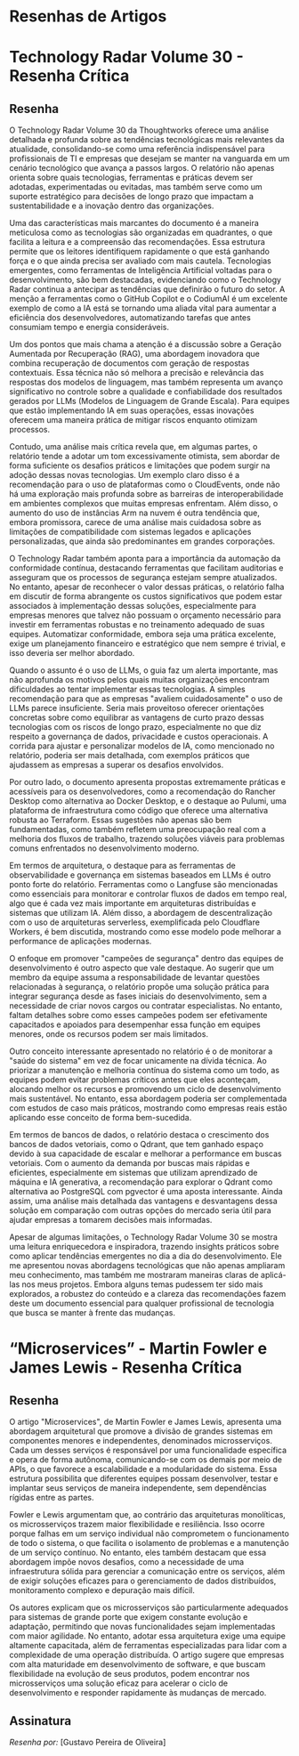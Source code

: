 # Resenhas de Artigos

# Technology Radar Volume 30 - Resenha Crítica

## Resenha

O Technology Radar Volume 30 da Thoughtworks oferece uma análise detalhada e profunda sobre as tendências tecnológicas mais relevantes da atualidade, consolidando-se como uma referência indispensável para profissionais de TI e empresas que desejam se manter na vanguarda em um cenário tecnológico que avança a passos largos. O relatório não apenas orienta sobre quais tecnologias, ferramentas e práticas devem ser adotadas, experimentadas ou evitadas, mas também serve como um suporte estratégico para decisões de longo prazo que impactam a sustentabilidade e a inovação dentro das organizações.

Uma das características mais marcantes do documento é a maneira meticulosa como as tecnologias são organizadas em quadrantes, o que facilita a leitura e a compreensão das recomendações. Essa estrutura permite que os leitores identifiquem rapidamente o que está ganhando força e o que ainda precisa ser avaliado com mais cautela. Tecnologias emergentes, como ferramentas de Inteligência Artificial voltadas para o desenvolvimento, são bem destacadas, evidenciando como o Technology Radar continua a antecipar as tendências que definirão o futuro do setor. A menção a ferramentas como o GitHub Copilot e o CodiumAI é um excelente exemplo de como a IA está se tornando uma aliada vital para aumentar a eficiência dos desenvolvedores, automatizando tarefas que antes consumiam tempo e energia consideráveis.

Um dos pontos que mais chama a atenção é a discussão sobre a Geração Aumentada por Recuperação (RAG), uma abordagem inovadora que combina recuperação de documentos com geração de respostas contextuais. Essa técnica não só melhora a precisão e relevância das respostas dos modelos de linguagem, mas também representa um avanço significativo no controle sobre a qualidade e confiabilidade dos resultados gerados por LLMs (Modelos de Linguagem de Grande Escala). Para equipes que estão implementando IA em suas operações, essas inovações oferecem uma maneira prática de mitigar riscos enquanto otimizam processos.

Contudo, uma análise mais crítica revela que, em algumas partes, o relatório tende a adotar um tom excessivamente otimista, sem abordar de forma suficiente os desafios práticos e limitações que podem surgir na adoção dessas novas tecnologias. Um exemplo claro disso é a recomendação para o uso de plataformas como o CloudEvents, onde não há uma exploração mais profunda sobre as barreiras de interoperabilidade em ambientes complexos que muitas empresas enfrentam. Além disso, o aumento do uso de instâncias Arm na nuvem é outra tendência que, embora promissora, carece de uma análise mais cuidadosa sobre as limitações de compatibilidade com sistemas legados e aplicações personalizadas, que ainda são predominantes em grandes corporações.

O Technology Radar também aponta para a importância da automação da conformidade contínua, destacando ferramentas que facilitam auditorias e asseguram que os processos de segurança estejam sempre atualizados. No entanto, apesar de reconhecer o valor dessas práticas, o relatório falha em discutir de forma abrangente os custos significativos que podem estar associados à implementação dessas soluções, especialmente para empresas menores que talvez não possuam o orçamento necessário para investir em ferramentas robustas e no treinamento adequado de suas equipes. Automatizar conformidade, embora seja uma prática excelente, exige um planejamento financeiro e estratégico que nem sempre é trivial, e isso deveria ser melhor abordado.

Quando o assunto é o uso de LLMs, o guia faz um alerta importante, mas não aprofunda os motivos pelos quais muitas organizações encontram dificuldades ao tentar implementar essas tecnologias. A simples recomendação para que as empresas "avaliem cuidadosamente" o uso de LLMs parece insuficiente. Seria mais proveitoso oferecer orientações concretas sobre como equilibrar as vantagens de curto prazo dessas tecnologias com os riscos de longo prazo, especialmente no que diz respeito a governança de dados, privacidade e custos operacionais. A corrida para ajustar e personalizar modelos de IA, como mencionado no relatório, poderia ser mais detalhada, com exemplos práticos que ajudassem as empresas a superar os desafios envolvidos.

Por outro lado, o documento apresenta propostas extremamente práticas e acessíveis para os desenvolvedores, como a recomendação do Rancher Desktop como alternativa ao Docker Desktop, e o destaque ao Pulumi, uma plataforma de infraestrutura como código que oferece uma alternativa robusta ao Terraform. Essas sugestões não apenas são bem fundamentadas, como também refletem uma preocupação real com a melhoria dos fluxos de trabalho, trazendo soluções viáveis para problemas comuns enfrentados no desenvolvimento moderno.

Em termos de arquitetura, o destaque para as ferramentas de observabilidade e governança em sistemas baseados em LLMs é outro ponto forte do relatório. Ferramentas como o Langfuse são mencionadas como essenciais para monitorar e controlar fluxos de dados em tempo real, algo que é cada vez mais importante em arquiteturas distribuídas e sistemas que utilizam IA. Além disso, a abordagem de descentralização com o uso de arquiteturas serverless, exemplificada pelo Cloudflare Workers, é bem discutida, mostrando como esse modelo pode melhorar a performance de aplicações modernas.

O enfoque em promover "campeões de segurança" dentro das equipes de desenvolvimento é outro aspecto que vale destaque. Ao sugerir que um membro da equipe assuma a responsabilidade de levantar questões relacionadas à segurança, o relatório propõe uma solução prática para integrar segurança desde as fases iniciais do desenvolvimento, sem a necessidade de criar novos cargos ou contratar especialistas. No entanto, faltam detalhes sobre como esses campeões podem ser efetivamente capacitados e apoiados para desempenhar essa função em equipes menores, onde os recursos podem ser mais limitados.

Outro conceito interessante apresentado no relatório é o de monitorar a "saúde do sistema" em vez de focar unicamente na dívida técnica. Ao priorizar a manutenção e melhoria contínua do sistema como um todo, as equipes podem evitar problemas críticos antes que eles aconteçam, alocando melhor os recursos e promovendo um ciclo de desenvolvimento mais sustentável. No entanto, essa abordagem poderia ser complementada com estudos de caso mais práticos, mostrando como empresas reais estão aplicando esse conceito de forma bem-sucedida.

Em termos de bancos de dados, o relatório destaca o crescimento dos bancos de dados vetoriais, como o Qdrant, que tem ganhado espaço devido à sua capacidade de escalar e melhorar a performance em buscas vetoriais. Com o aumento da demanda por buscas mais rápidas e eficientes, especialmente em sistemas que utilizam aprendizado de máquina e IA generativa, a recomendação para explorar o Qdrant como alternativa ao PostgreSQL com pgvector é uma aposta interessante. Ainda assim, uma análise mais detalhada das vantagens e desvantagens dessa solução em comparação com outras opções do mercado seria útil para ajudar empresas a tomarem decisões mais informadas.

Apesar de algumas limitações, o Technology Radar Volume 30 se mostra uma leitura enriquecedora e inspiradora, trazendo insights práticos sobre como aplicar tendências emergentes no dia a dia do desenvolvimento. Ele me apresentou novas abordagens tecnológicas que não apenas ampliaram meu conhecimento, mas também me mostraram maneiras claras de aplicá-las nos meus projetos. Embora alguns temas pudessem ter sido mais explorados, a robustez do conteúdo e a clareza das recomendações fazem deste um documento essencial para qualquer profissional de tecnologia que busca se manter à frente das mudanças.

# “Microservices” - Martin Fowler e James Lewis - Resenha Crítica

## Resenha

O artigo "Microservices", de Martin Fowler e James Lewis, apresenta uma abordagem arquitetural que promove a divisão de grandes sistemas em componentes menores e independentes, denominados microsserviços. Cada um desses serviços é responsável por uma funcionalidade específica e opera de forma autônoma, comunicando-se com os demais por meio de APIs, o que favorece a escalabilidade e a modularidade do sistema. Essa estrutura possibilita que diferentes equipes possam desenvolver, testar e implantar seus serviços de maneira independente, sem dependências rígidas entre as partes.

Fowler e Lewis argumentam que, ao contrário das arquiteturas monolíticas, os microsserviços trazem maior flexibilidade e resiliência. Isso ocorre porque falhas em um serviço individual não comprometem o funcionamento de todo o sistema, o que facilita o isolamento de problemas e a manutenção de um serviço contínuo. No entanto, eles também destacam que essa abordagem impõe novos desafios, como a necessidade de uma infraestrutura sólida para gerenciar a comunicação entre os serviços, além de exigir soluções eficazes para o gerenciamento de dados distribuídos, monitoramento complexo e depuração mais difícil.

Os autores explicam que os microsserviços são particularmente adequados para sistemas de grande porte que exigem constante evolução e adaptação, permitindo que novas funcionalidades sejam implementadas com maior agilidade. No entanto, adotar essa arquitetura exige uma equipe altamente capacitada, além de ferramentas especializadas para lidar com a complexidade de uma operação distribuída. O artigo sugere que empresas com alta maturidade em desenvolvimento de software, e que buscam flexibilidade na evolução de seus produtos, podem encontrar nos microsserviços uma solução eficaz para acelerar o ciclo de desenvolvimento e responder rapidamente às mudanças de mercado.

## Assinatura

*Resenha por:*
[Gustavo Pereira de Oliveira]
